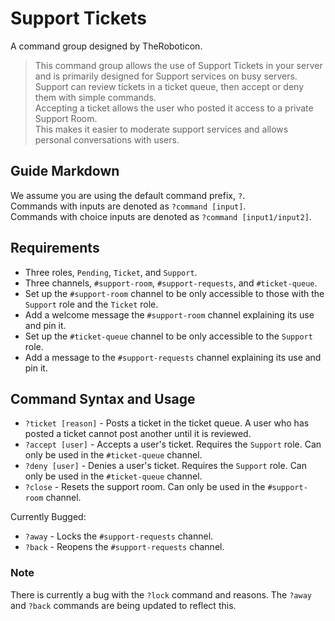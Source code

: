 # Support Tickets
A command group designed by TheRoboticon.

> This command group allows the use of Support Tickets in your server and is primarily designed for Support services on busy servers.  
> Support can review tickets in a ticket queue, then accept or deny them with simple commands.  
> Accepting a ticket allows the user who posted it access to a private Support Room.  
> This makes it easier to moderate support services and allows personal conversations with users.

## Guide Markdown
We assume you are using the default command prefix, `?`.  
Commands with inputs are denoted as `?command [input]`.  
Commands with choice inputs are denoted as `?command [input1/input2]`.

## Requirements
- Three roles, `Pending`, `Ticket`, and `Support`.
- Three channels, `#support-room`, `#support-requests`, and `#ticket-queue`.
 - Set up the `#support-room` channel to be only accessible to those with the `Support` role and the `Ticket` role.
 - Add a welcome message the `#support-room` channel explaining its use and pin it.
 - Set up the `#ticket-queue` channel to be only accessible to the `Support` role.
 - Add a message to the `#support-requests` channel explaining its use and pin it.

## Command Syntax and Usage
* `?ticket [reason]` - Posts a ticket in the ticket queue. A user who has posted a ticket cannot post another until it is reviewed.  
* `?accept [user]` - Accepts a user's ticket. Requires the `Support` role. Can only be used in the `#ticket-queue` channel.  
* `?deny [user]` - Denies a user's ticket. Requires the `Support` role. Can only be used in the `#ticket-queue` channel.  
* `?close` - Resets the support room. Can only be used in the `#support-room` channel.  

Currently Bugged:  
* `?away` - Locks the `#support-requests` channel.  
* `?back` - Reopens the `#support-requests` channel.

### Note
There is currently a bug with the `?lock` command and reasons. The ``?away`` and ``?back`` commands are being updated to reflect this.
